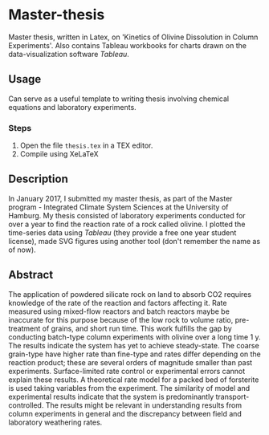 # Master-thesis
Master thesis, written in Latex, on 'Kinetics of Olivine Dissolution in Column Experiments'. Also contains Tableau workbooks for charts drawn on the data-visualization software *Tableau*.

## Usage
Can serve as a useful template to writing thesis involving chemical equations and laboratory experiments. 

### Steps
1. Open the file `thesis.tex` in a TEX editor.
2. Compile using XeLaTeX

## Description
In January 2017, I submitted my master thesis, as part of the Master program - Integrated Climate System Sciences at the University of Hamburg. My thesis consisted of laboratory experiments conducted for over a year to find the reaction rate of a rock called olivine. I plotted the time-series data using *Tableau* (they provide a free one year student license), made SVG figures using another tool (don't remember the name as of now).

## Abstract

The application of powdered silicate rock on land to absorb CO2 requires knowledge of the rate of the reaction and factors affecting it. Rate measured using mixed-flow reactors and batch reactors maybe be inaccurate for this purpose because of the low rock to volume ratio, pre-treatment of grains, and short run time. This work fulfills the gap by conducting batch-type column experiments with olivine over a long time 1 y. The results indicate the system has yet to achieve steady-state. The coarse grain-type have higher rate than fine-type and rates differ depending on the reaction product; these are several orders of magnitude smaller than past experiments. Surface-limited rate control or experimental errors cannot explain these results. A theoretical rate model for a packed bed of forsterite is used taking variables from the experiment. The similarity of model and experimental results indicate that the system is predominantly transport-controlled. The results might be relevant in understanding results from column experiments in general and the discrepancy between field and laboratory weathering rates.

